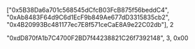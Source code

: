 ["0x5B38Da6a701c568545dCfcB03FcB875f56beddC4", "0xAb8483F64d9C6d1EcF9b849Ae677dD3315835cb2", "0x4B20993Bc481177ec7E8f571ceCaE8A9e22C02db"], 2

"0xdD870fA1b7C4700F2BD7f44238821C26f7392148", 3, 0x00
